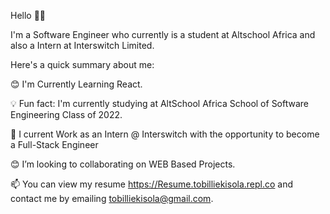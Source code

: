 Hello  👋🏾

I'm a Software Engineer who currently is a student at Altschool Africa and also a Intern at Interswitch Limited. 

Here's a quick summary about me:

😊 I'm Currently Learning React.

💡 Fun fact: I'm currently studying at AltSchool Africa School of Software Engineering Class of 2022.

🌱 I current Work as an Intern @ Interswitch with the opportunity to become a Full-Stack Engineer

😊 I’m looking to collaborating on WEB Based Projects.

📫 You can view my resume https://Resume.tobilliekisola.repl.co and contact me by emailing tobilliekisola@gmail.com.
